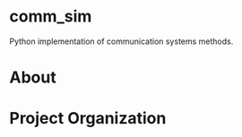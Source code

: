 # comm_sim
Python implementation of communication systems methods.



# About



# Project Organization
